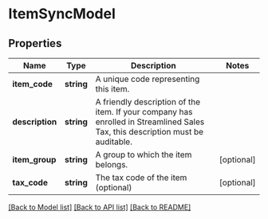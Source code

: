 # ItemSyncModel

## Properties
Name | Type | Description | Notes
------------ | ------------- | ------------- | -------------
**item_code** | **string** | A unique code representing this item. | 
**description** | **string** | A friendly description of the item. If your company has enrolled in Streamlined Sales Tax, this description must be auditable. | 
**item_group** | **string** | A group to which the item belongs. | [optional] 
**tax_code** | **string** | The tax code of the item (optional) | [optional] 

[[Back to Model list]](../README.md#documentation-for-models) [[Back to API list]](../README.md#documentation-for-api-endpoints) [[Back to README]](../README.md)


